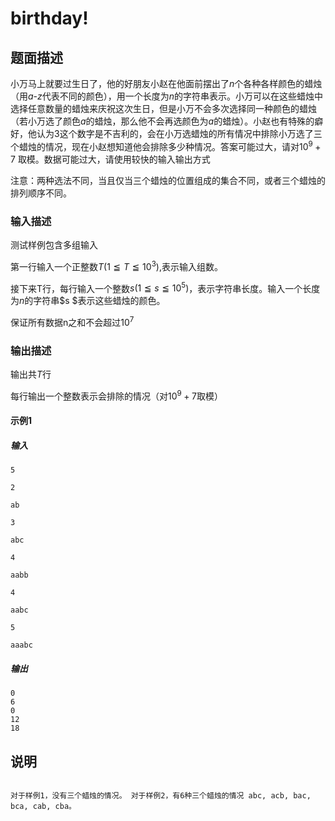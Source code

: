 # birthday!

## 题面描述

小万马上就要过生日了，他的好朋友小赵在他面前摆出了$n$个各种各样颜色的蜡烛（用$a$-$z$代表不同的颜色），用一个长度为$n$的字符串表示。小万可以在这些蜡烛中选择任意数量的蜡烛来庆祝这次生日，但是小万不会多次选择同一种颜色的蜡烛（若小万选了颜色$a$的蜡烛，那么他不会再选颜色为$a$的蜡烛）。小赵也有特殊的癖好，他认为$3$这个数字是不吉利的，会在小万选蜡烛的所有情况中排除小万选了三个蜡烛的情况，现在小赵想知道他会排除多少种情况。答案可能过大，请对$10^9 + 7$ 取模。数据可能过大，请使用较快的输入输出方式

注意：两种选法不同，当且仅当三个蜡烛的位置组成的集合不同，或者三个蜡烛的排列顺序不同。

### 输入描述

测试样例包含多组输入

第一行输入一个正整数$T\left(1\leqq T \leqq 10^3\right)$,表示输入组数。

接下来T行，每行输入一个整数$s\left(1\leqq s \leqq 10^5\right)$，表示字符串长度。输入一个长度为$n$的字符串$s $表示这些蜡烛的颜色。

保证所有数据n之和不会超过$10^7$

### 输出描述

输出共$T$行

每行输出一个整数表示会排除的情况（对$10^9 + 7$取模）

#### 示例1

##### 输入

```
5

2

ab

3

abc

4

aabb

4

aabc

5

aaabc
```

##### 输出

```
0
6
0
12
18
```

## 说明

```

对于样例1，没有三个蜡烛的情况。 对于样例2，有6种三个蜡烛的情况 abc, acb, bac, bca, cab, cba。

```
